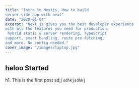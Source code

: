```yaml
---
title: "Intro to Nextjs, How to build 
server side app with next"
date: "2020-01-04"
excerpt: "Next.js gives you the best developer experience 
with all the features you need for production:
 hybrid static & server rendering, TypeScript 
support, smart bundling, route pre-fetching,
and more. No config needed."
cover_image: "/images/laptop.jpg"
---
```


## heloo Started

h1. This is the first post
sd;j
`sdhkjsdhkj`
